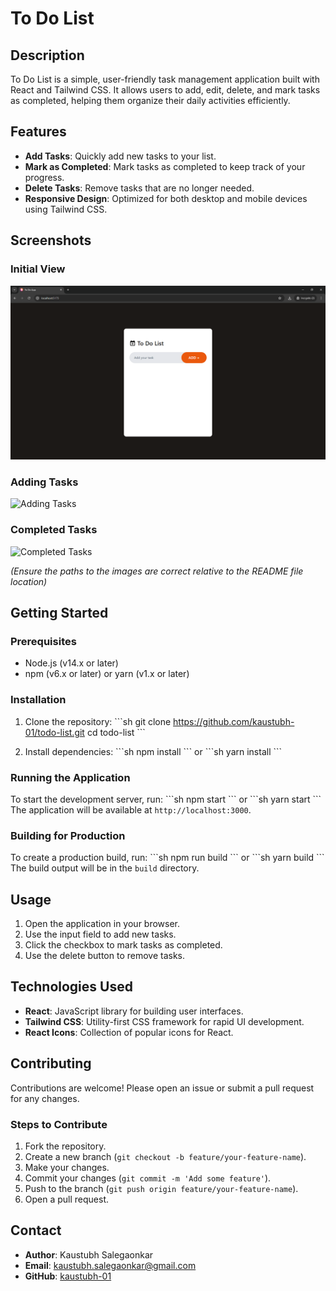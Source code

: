 
# To Do List

## Description

To Do List is a simple, user-friendly task management application built with React and Tailwind CSS. It allows users to add, edit, delete, and mark tasks as completed, helping them organize their daily activities efficiently.

## Features

- **Add Tasks**: Quickly add new tasks to your list.
- **Mark as Completed**: Mark tasks as completed to keep track of your progress.
- **Delete Tasks**: Remove tasks that are no longer needed.
- **Responsive Design**: Optimized for both desktop and mobile devices using Tailwind CSS.

## Screenshots

### Initial View
![Initial View](./src/assets/to-do-app-01.png)

### Adding Tasks
![Adding Tasks](./path/to/your/screenshots/Screenshot%20(28).png)

### Completed Tasks
![Completed Tasks](./path/to/your/screenshots/Screenshot%20(30).png)

*(Ensure the paths to the images are correct relative to the README file location)*

## Getting Started

### Prerequisites

- Node.js (v14.x or later)
- npm (v6.x or later) or yarn (v1.x or later)

### Installation

1. Clone the repository:
    \```sh
    git clone https://github.com/kaustubh-01/todo-list.git
    cd todo-list
    \```

2. Install dependencies:
    \```sh
    npm install
    \```
    or
    \```sh
    yarn install
    \```

### Running the Application

To start the development server, run:
\```sh
npm start
\```
or
\```sh
yarn start
\```
The application will be available at `http://localhost:3000`.

### Building for Production

To create a production build, run:
\```sh
npm run build
\```
or
\```sh
yarn build
\```
The build output will be in the `build` directory.

## Usage

1. Open the application in your browser.
2. Use the input field to add new tasks.
3. Click the checkbox to mark tasks as completed.
4. Use the delete button to remove tasks.


## Technologies Used

- **React**: JavaScript library for building user interfaces.
- **Tailwind CSS**: Utility-first CSS framework for rapid UI development.
- **React Icons**: Collection of popular icons for React.

## Contributing

Contributions are welcome! Please open an issue or submit a pull request for any changes.

### Steps to Contribute

1. Fork the repository.
2. Create a new branch (`git checkout -b feature/your-feature-name`).
3. Make your changes.
4. Commit your changes (`git commit -m 'Add some feature'`).
5. Push to the branch (`git push origin feature/your-feature-name`).
6. Open a pull request.

## Contact

- **Author**: Kaustubh Salegaonkar
- **Email**: kaustubh.salegaonkar@gmail.com
- **GitHub**: [kaustubh-01](https://github.com/kaustubh-01)
